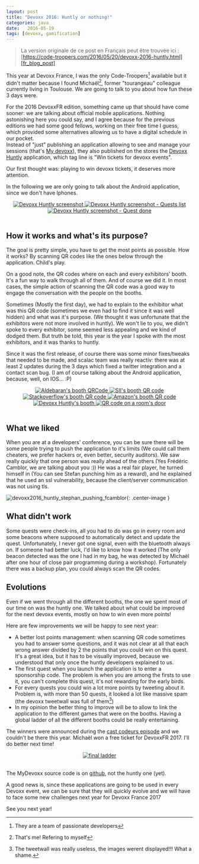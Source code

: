 ```yaml
---
layout: post
title: "Devoxx 2016: Huntly or nothing!"
categories: java
date:   2016-05-19
tags: [devoxx, gamification]
---
```


> La version originale de ce post en Français peut être trouvée ici : [https://code-troopers.com/2016/05/20/devoxx-2016-huntly.html][fr_blog_post]

This year at Devoxx France, I was the only Code-Troopers[^1] available but it didn't matter because I found Michaël[^2], former "tourangeau" colleague currently living in Toulouse.
We are going to talk to you about how fun these 3 days were.



For the 2016 DevoxxFR edition, something came up that should have come sooner: we are talking about official mobile applications.
Nothing astonishing here you could say, and I agree because for the previous editions we had some good fellows, working on their free time I guess, which provided some alternatives allowing us to have a digital schedule in our pocket.<br />
Instead of "just" publishing an application allowing to see and manage your sessions (that's [My devoxx][my_devoxx_android]), they also published on the stores the [Devoxx Huntly][devoxx_huntly_android] application, which tag line is "Win tickets for devoxx events".

Our first thought was: playing to win devoxx tickets, it deserves more attention.


In the following we are only going to talk about the Android application, since we don't have Iphones.

<div style="text-align : center">
<a class="inlineBoxes" href="/images/posts/2016-05-DevoxxHuntly/devoxx2016_huntly_tag_app1.png" data-lightbox="2" title="Devoxx Huntly screenshot">
        <img class="medium" src="/images/posts/2016-05-DevoxxHuntly/devoxx2016_huntly_tag_app1_min.png" alt="Devoxx Huntly screenshot"/>
</a>
<a class="inlineBoxes" href="/images/posts/2016-05-DevoxxHuntly/devoxx2016_huntly_tag_app2.png" data-lightbox="2" title="Devoxx Huntly screenshot - Quests list">
        <img class="medium" src="/images/posts/2016-05-DevoxxHuntly/devoxx2016_huntly_tag_app2_min.png" alt="Devoxx Huntly screenshot - Quests list"/>
</a>
<a class="inlineBoxes" href="/images/posts/2016-05-DevoxxHuntly/devoxx2016_huntly_tag_app3.png" data-lightbox="2" title="Devoxx Huntly screenshot - Quest done">
        <img class="medium" src="/images/posts/2016-05-DevoxxHuntly/devoxx2016_huntly_tag_app3_min.png" alt="Devoxx Huntly screenshot - Quest done"/>
</a>

</div>

<br />

## How it works and what's its purpose?


The goal is pretty simple, you have to get the most points as possible. How it works? By scanning QR codes like the ones below through the application. Child's play.

On a good note, the QR codes where on each and every exhibitors' booth. It's a fun way to walk through all of them.
And of course we did it.
In most cases, the simple action of scanning the QR code was a good way to engage the conversation with the people on the booths.

Sometimes (Mostly the first day), we had to explain to the exhibitor what was this QR code (sometimes we even had to find it since it was well hidden) and what was it's purpose. (We thought it was unfortunate that the exhibitors were not more involved in huntly).
We won't lie to you, we didn't spoke to every exhibitor, some seemed less appealing and we kind of dodged them.
But truth be told, this year is the year I spoke with the most exhibitors, and it was thanks to huntly.


Since it was the first release, of course there was some minor fixes/tweaks that needed to be made, and scalac team was really reactiv: there was at least 2 updates during the 3 days which fixed a twitter integration and a contact scan bug. (I am of course talking about the Android application, because, well, on IOS... :P)

<div style="text-align : center">
<a class="inlineBoxes" href="/images/posts/2016-05-DevoxxHuntly/devoxx2016_huntly_tag_stand1.png" data-lightbox="0" title="Aldebaran's booth QRCode">
        <img class="medium" src="/images/posts/2016-05-DevoxxHuntly/devoxx2016_huntly_tag_stand1_min.png" alt="Aldebaran's booth QRCode"/>
</a>
<a class="inlineBoxes" href="/images/posts/2016-05-DevoxxHuntly/devoxx2016_huntly_tag_stand2.png" data-lightbox="0" title="SII's booth QR code">
        <img class="medium" src="/images/posts/2016-05-DevoxxHuntly/devoxx2016_huntly_tag_stand2_min.png" alt="SII's booth QR code"/>
</a>
<a class="inlineBoxes" href="/images/posts/2016-05-DevoxxHuntly/devoxx2016_huntly_tag_stand3.png" data-lightbox="0" title="Stackoverflow's booth QR code">
        <img class="medium" src="/images/posts/2016-05-DevoxxHuntly/devoxx2016_huntly_tag_stand3_min.png" alt="Stackoverflow's booth QR code"/>
</a>
<a class="inlineBoxes" href="/images/posts/2016-05-DevoxxHuntly/devoxx2016_huntly_tag_stand4.png" data-lightbox="0" title="Amazon's booth QR code">
        <img class="medium" src="/images/posts/2016-05-DevoxxHuntly/devoxx2016_huntly_tag_stand4_min.png" alt="Amazon's booth QR code"/>
</a>
<a class="inlineBoxes" href="/images/posts/2016-05-DevoxxHuntly/devoxx2016_huntly_tag_stand_huntly.png" data-lightbox="0" title="Devoxx Huntly's booth">
        <img class="medium" src="/images/posts/2016-05-DevoxxHuntly/devoxx2016_huntly_tag_stand_huntly_min.png" alt="Devoxx Huntly's booth"/>
</a>
<a class="inlineBoxes" href="/images/posts/2016-05-DevoxxHuntly/devoxx2016_huntly_tag_porte.png" data-lightbox="0" title="QR code on a room's door">
        <img class="medium" src="/images/posts/2016-05-DevoxxHuntly/devoxx2016_huntly_tag_porte_min.png" alt="QR code on a room's door"/>
</a>
</div>

<br />


## What we liked

When you are at a developers' conference, you can be sure there will be some people trying to push the application to it's limits (We could call them cheaters, we prefer hackers or, even better, security auditors).
We saw really quickly that one person was really ahead of the others (Yes Frédéric Camblor, we are talking about you :))
He was a real fair player, he turned himself in (You can see Stefan punching him as a reward), and he explained that he used an ssl vulnerability, because the client/server communication was not using tls.

![devoxx2016_huntly_stephan_pushing_fcamblor][devoxx2016_huntly_stephan_pushing_fcamblor]{: .center-image }


## What didn't work

Some quests were check-ins, all you had to do was go in every room and some beacons where supposed to automatically detect and update the quest.
Unfortunately, I never got one signal, even with the bluetooth always on.
If someone had better luck, I'd like to know how it worked (The only beacon detected was the one I had in my bag, he was detected by Michaël after one hour of close pair programming during a workshop).
Fortunately there was a backup plan, you could always scan the QR codes.

## Evolutions

Even if we went through all the different booths, the one we spent most of our time on was the huntly one. We talked about what could be improved for the next devoxx events, mostly on how to win even more points!

Here are few improvements we will be happy to see next year:

* A better lost points management: when scanning QR code sometimes you had to answer some questions, and it was not clear at all that each wrong answer divided by 2 the points that you could win on this quest. It's a great idea, but it has to be visually improved, because we understood that only once the huntly developers explained to us.
* The first quest when you launch the application is to enter a sponsorship code. The problem is when you are among the firsts to use it, you can't complete this quest, it's not rewarding for the early birds.
* For every quests you could win a lot more points by tweeting about it. Problem is, with more than 50 quests, it looked a lot like massive spam (the devoxx tweetwall was full of them[^3])
* In my opinion the better thing to improve will be to allow to link the application to the different games that were on the booths. Having a global ladder of all the different booths could be really entertaining.


The winners were announced during the [cast codeurs episode][cast_codeurs_episode] and we couldn't be there this year. Michaël won a free ticket for DevoxxFR 2017. I'll do better next time!

<div style="text-align : center">
<a class="inlineBoxes" href="/images/posts/2016-05-DevoxxHuntly/devoxx2016_huntly_classment_final.png" data-lightbox="1" title="final ladder">
        <img class="medium" src="/images/posts/2016-05-DevoxxHuntly/devoxx2016_huntly_classment_final_min.png" alt="final ladder"/>
</a>
</div>

<br />

The MyDevoxx source code is on [github][mydevoxx_android_sources], not the huntly one (yet).


A good news is, since these applications are going to be used in every Devoxx event, we can be sure that they will quickly evolve and we will have to face some new challenges next year for Devoxx France 2017

See you next year!


[fr_blog_post]: https://code-troopers.com/2016/05/20/devoxx-2016-huntly.html
[my_devoxx_android]: https://play.google.com/store/apps/details?id=com.devoxx
[devoxx_huntly_android]: https://play.google.com/store/apps/details?id=com.devoxx.huntly
[devoxx2016_huntly_stephan_pushing_fcamblor]: /images/posts/2016-05-DevoxxHuntly/devoxx2016_huntly_stephan_pushing_fcamblor.png
[cast_codeurs_episode]: https://youtu.be/h2hA3TSTdpw?t=4m13s
[mydevoxx_android_sources]: https://github.com/devoxx/AndroidMobileApp

[^1]: They are a team of passionate developers
[^2]: That's me! Refering to myself
[^3]: The tweetwall was really useless, the images werent displayed!!! What a shame.
